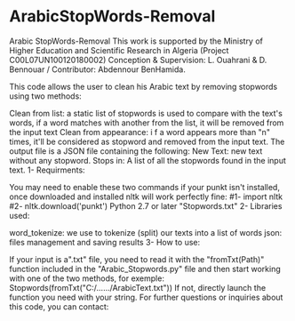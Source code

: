 # ArabicStopWords-Removal
Arabic StopWords-Removal
This work is supported by the Ministry of Higher Education and Scientific Research in Algeria (Project C00L07UN100120180002) Conception & Supervision: L. Ouahrani & D. Bennouar / Contributor: Abdennour BenHamida.

This code allows the user to clean his Arabic text by removing stopwords using two methods:

Clean from list: a static list of stopwords is used to compare with the text's words, if a word matches with another from the list, it will be removed from the input text
Clean from appearance: i f a word appears more than "n" times, it'll be considered as stopword and removed from the input text. The output file is a JSON file containing the following:
New Text: new text without any stopword.
Stops in: A list of all the stopwords found in the input text.
1- Requirments:

You may need to enable these two commands if your punkt isn't installed, once downloaded and installed nltk will work perfectly fine: #1- import nltk #2- nltk.download('punkt')
Python 2.7 or later
"Stopwords.txt"
2- Libraries used:

word_tokenize: we use to tokenize (split) our texts into a list of words
json: files management and saving results
3- How to use:

If your input is a".txt" file, you need to read it with the "fromTxt(Path)" function included in the "Arabic_Stopwords.py" file and then start working with one of the two methods, for exemple: Stopwords(fromTxt("C:/....../ArabicText.txt"))
If not, directly launch the function you need with your string.
For further questions or inquiries about this code, you can contact:
